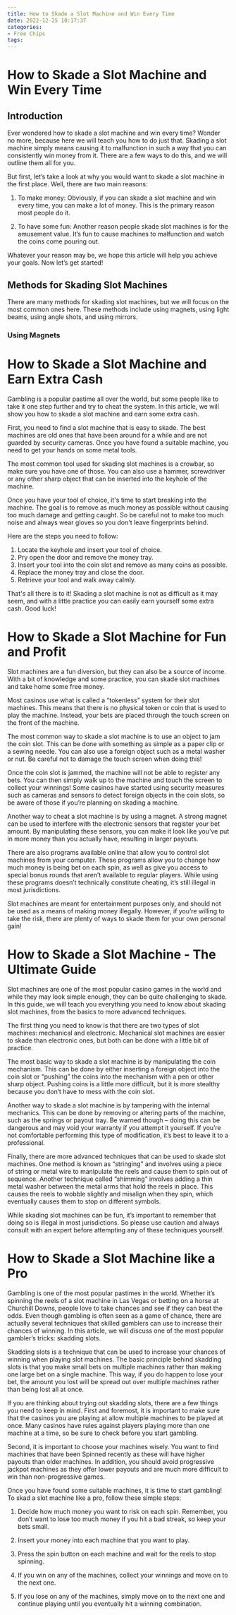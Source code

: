```yaml
---
title: How to Skade a Slot Machine and Win Every Time
date: 2022-12-25 10:17:37
categories:
- Free Chips
tags:
---
```



#  How to Skade a Slot Machine and Win Every Time

## Introduction

Ever wondered how to skade a slot machine and win every time? Wonder no more, because here we will teach you how to do just that. Skading a slot machine simply means causing it to malfunction in such a way that you can consistently win money from it. There are a few ways to do this, and we will outline them all for you.

But first, let’s take a look at why you would want to skade a slot machine in the first place. Well, there are two main reasons:

1) To make money: Obviously, if you can skade a slot machine and win every time, you can make a lot of money. This is the primary reason most people do it.

2) To have some fun: Another reason people skade slot machines is for the amusement value. It’s fun to cause machines to malfunction and watch the coins come pouring out.

Whatever your reason may be, we hope this article will help you achieve your goals. Now let’s get started!

## Methods for Skading Slot Machines
There are many methods for skading slot machines, but we will focus on the most common ones here. These methods include using magnets, using light beams, using angle shots, and using mirrors.

### Using Magnets





















#  How to Skade a Slot Machine and Earn Extra Cash

Gambling is a popular pastime all over the world, but some people like to take it one step further and try to cheat the system. In this article, we will show you how to skade a slot machine and earn some extra cash.

First, you need to find a slot machine that is easy to skade. The best machines are old ones that have been around for a while and are not guarded by security cameras. Once you have found a suitable machine, you need to get your hands on some metal tools.

The most common tool used for skading slot machines is a crowbar, so make sure you have one of those. You can also use a hammer, screwdriver or any other sharp object that can be inserted into the keyhole of the machine.

Once you have your tool of choice, it's time to start breaking into the machine. The goal is to remove as much money as possible without causing too much damage and getting caught. So be careful not to make too much noise and always wear gloves so you don't leave fingerprints behind.

Here are the steps you need to follow:

1) Locate the keyhole and insert your tool of choice.
2) Pry open the door and remove the money tray.
3) Insert your tool into the coin slot and remove as many coins as possible.
4) Replace the money tray and close the door.
5) Retrieve your tool and walk away calmly.

That's all there is to it! Skading a slot machine is not as difficult as it may seem, and with a little practice you can easily earn yourself some extra cash. Good luck!

#  How to Skade a Slot Machine for Fun and Profit

Slot machines are a fun diversion, but they can also be a source of income. With a bit of knowledge and some practice, you can skade slot machines and take home some free money.

Most casinos use what is called a “tokenless” system for their slot machines. This means that there is no physical token or coin that is used to play the machine. Instead, your bets are placed through the touch screen on the front of the machine.

The most common way to skade a slot machine is to use an object to jam the coin slot. This can be done with something as simple as a paper clip or a sewing needle. You can also use a foreign object such as a metal washer or nut. Be careful not to damage the touch screen when doing this!

Once the coin slot is jammed, the machine will not be able to register any bets. You can then simply walk up to the machine and touch the screen to collect your winnings! Some casinos have started using security measures such as cameras and sensors to detect foreign objects in the coin slots, so be aware of those if you’re planning on skading a machine.

Another way to cheat a slot machine is by using a magnet. A strong magnet can be used to interfere with the electronic sensors that register your bet amount. By manipulating these sensors, you can make it look like you’ve put in more money than you actually have, resulting in larger payouts.

There are also programs available online that allow you to control slot machines from your computer. These programs allow you to change how much money is being bet on each spin, as well as give you access to special bonus rounds that aren’t available to regular players. While using these programs doesn’t technically constitute cheating, it’s still illegal in most jurisdictions.

Slot machines are meant for entertainment purposes only, and should not be used as a means of making money illegally. However, if you’re willing to take the risk, there are plenty of ways to skade them for your own personal gain!

#  How to Skade a Slot Machine - The Ultimate Guide

Slot machines are one of the most popular casino games in the world and while they may look simple enough, they can be quite challenging to skade. In this guide, we will teach you everything you need to know about skading slot machines, from the basics to more advanced techniques.

The first thing you need to know is that there are two types of slot machines: mechanical and electronic. Mechanical slot machines are easier to skade than electronic ones, but both can be done with a little bit of practice.

The most basic way to skade a slot machine is by manipulating the coin mechanism. This can be done by either inserting a foreign object into the coin slot or “pushing” the coins into the mechanism with a pen or other sharp object. Pushing coins is a little more difficult, but it is more stealthy because you don’t have to mess with the coin slot.

Another way to skade a slot machine is by tampering with the internal mechanics. This can be done by removing or altering parts of the machine, such as the springs or payout tray. Be warned though – doing this can be dangerous and may void your warranty if you attempt it yourself. If you’re not comfortable performing this type of modification, it’s best to leave it to a professional.

Finally, there are more advanced techniques that can be used to skade slot machines. One method is known as “stringing” and involves using a piece of string or metal wire to manipulate the reels and cause them to spin out of sequence. Another technique called “shimming” involves adding a thin metal washer between the metal arms that hold the reels in place. This causes the reels to wobble slightly and misalign when they spin, which eventually causes them to stop on different symbols.

While skading slot machines can be fun, it’s important to remember that doing so is illegal in most jurisdictions. So please use caution and always consult with an expert before attempting any of these techniques yourself.

#  How to Skade a Slot Machine like a Pro

Gambling is one of the most popular pastimes in the world. Whether it’s spinning the reels of a slot machine in Las Vegas or betting on a horse at Churchill Downs, people love to take chances and see if they can beat the odds. Even though gambling is often seen as a game of chance, there are actually several techniques that skilled gamblers can use to increase their chances of winning. In this article, we will discuss one of the most popular gambler’s tricks: skadding slots.

Skadding slots is a technique that can be used to increase your chances of winning when playing slot machines. The basic principle behind skadding slots is that you make small bets on multiple machines rather than making one large bet on a single machine. This way, if you do happen to lose your bet, the amount you lost will be spread out over multiple machines rather than being lost all at once.

If you are thinking about trying out skadding slots, there are a few things you need to keep in mind. First and foremost, it is important to make sure that the casinos you are playing at allow multiple machines to be played at once. Many casinos have rules against players playing more than one machine at a time, so be sure to check before you start gambling.

Second, it is important to choose your machines wisely. You want to find machines that have been Spinned recently as these will have higher payouts than older machines. In addition, you should avoid progressive jackpot machines as they offer lower payouts and are much more difficult to win than non-progressive games.

Once you have found some suitable machines, it is time to start gambling! To skad a slot machine like a pro, follow these simple steps:

1) Decide how much money you want to risk on each spin. Remember, you don’t want to lose too much money if you hit a bad streak, so keep your bets small.

2) Insert your money into each machine that you want to play.

3) Press the spin button on each machine and wait for the reels to stop spinning.

4) If you win on any of the machines, collect your winnings and move on to the next one.

5) If you lose on any of the machines, simply move on to the next one and continue playing until you eventually hit a winning combination.